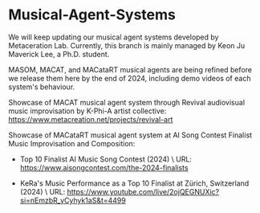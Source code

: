 # Musical-Agent-Systems
We will keep updating our musical agent systems developed by Metaceration Lab. Currently, this branch is mainly managed by Keon Ju Maverick Lee, a Ph.D. student.

MASOM, MACAT, and MACataRT musical agents are being refined before we release them here by the end of 2024, including demo videos of each system's behaviour.

Showcase of MACAT musical agent system through Revival audiovisual music improvisation by K-Phi-A artist collective:
https://www.metacreation.net/projects/revival-art 

Showcase of MACataRT musical agent system at AI Song Contest Finalist Music Improvisation and Composition:
- Top 10 Finalist AI Music Song Contest (2024) \\ URL: https://www.aisongcontest.com/the-2024-finalists

- KeRa's Music Performance as a Top 10 Finalist at Zürich, Switzerland (2024) \\ URL: https://www.youtube.com/live/2ojQEGNUXic?si=nEmzbR_yCyhyk1aS&t=4499
